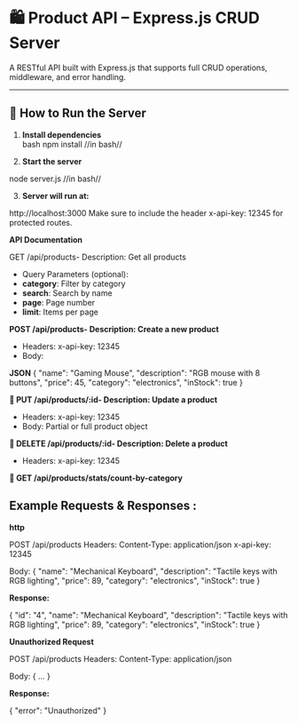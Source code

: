 # 🛍️ Product API – Express.js CRUD Server

A RESTful API built with Express.js that supports full CRUD operations, middleware, and error handling.

---

## 🚀 How to Run the Server

1. **Install dependencies**  
   bash
   npm install //in bash//

2. **Start the server**

node server.js //in bash//

3. **Server will run at:**

http://localhost:3000
Make sure to include the header x-api-key: 12345 for protected routes.

**API Documentation**

 GET /api/products- Description: Get all products
- Query Parameters (optional):
- **category**: Filter by category
- **search**: Search by name
- **page**: Page number
- **limit**: Items per page 

 **POST /api/products- Description: Create a new product**
- Headers: x-api-key: 12345
- Body:

**JSON**
{
  "name": "Gaming Mouse",
  "description": "RGB mouse with 8 buttons",
  "price": 45,
  "category": "electronics",
  "inStock": true
}


**🔹 PUT /api/products/:id- Description: Update a product**
- Headers: x-api-key: 12345
- Body: Partial or full product object

**🔹 DELETE /api/products/:id- Description: Delete a product**
- Headers: x-api-key: 12345

**🔹 GET /api/products/stats/count-by-category**


## Example Requests & Responses :

**http**

POST /api/products
Headers:
  Content-Type: application/json
  x-api-key: 12345

Body:
{
  "name": "Mechanical Keyboard",
  "description": "Tactile keys with RGB lighting",
  "price": 89,
  "category": "electronics",
  "inStock": true
}


**Response:**

{
  "id": "4",
  "name": "Mechanical Keyboard",
  "description": "Tactile keys with RGB lighting",
  "price": 89,
  "category": "electronics",
  "inStock": true
}

**Unauthorized Request** 

POST /api/products
Headers:
  Content-Type: application/json

Body:
{ ... }

 **Response:**

{
  "error": "Unauthorized"
}

